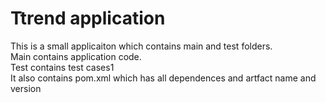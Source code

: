 # Ttrend application

This is a small applicaiton which contains main and test folders.  
Main contains application code.  
Test contains test cases1  
It also contains pom.xml which has all dependences and artfact name and version

